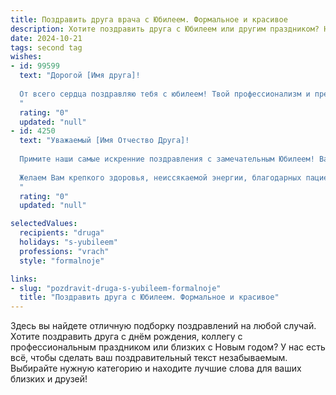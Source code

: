 ```yaml
---
title: Поздравить друга врача с Юбилеем. Формальное и красивое
description: Хотите поздравить друга с Юбилеем или другим праздником? Наш ИИ создаст незабываемое поздравление, а вы обязательно выделитесь среди других.  
date: 2024-10-21
tags: second tag
wishes:
- id: 99599
  text: "Дорогой [Имя друга]!
  
  От всего сердца поздравляю тебя с юбилеем! Твой профессионализм и преданность своему делу, твое умение сострадать и помогать людям заслуживают глубокого уважения.  Как врач, ты даришь здоровье и надежду, а это бесценный дар. Желаю тебе крепкого здоровья, неиссякаемой энергии,  дальнейших профессиональных успехов и  счастья в личной жизни. Пусть каждый день будет наполнен радостью и благодарностью за твой благородный труд!
  "
  rating: "0"
  updated: "null"
- id: 4250
  text: "Уважаемый [Имя Отчество Друга]!
  
  Примите наши самые искренние поздравления с замечательным Юбилеем! Ваш многолетний самоотверженный труд на благо здоровья людей достоин глубочайшего уважения и восхищения. Вы – настоящий профессионал своего дела, обладающий энциклопедическими знаниями, чутким сердцем и золотыми руками.
  
  Желаем Вам крепкого здоровья, неиссякаемой энергии, благодарных пациентов и новых профессиональных достижений! Пусть каждый день Вашей жизни будет наполнен радостью, теплом и любовью близких.
  "
  rating: "0"
  updated: "null"

selectedValues:
  recipients: "druga"
  holidays: "s-yubileem"
  professions: "vrach"
  style: "formalnoje"

links:
- slug: "pozdravit-druga-s-yubileem-formalnoje"
  title: "Поздравить друга с Юбилеем. Формальное и красивое"
---
```


Здесь вы найдете отличную подборку поздравлений на любой случай.
Хотите поздравить друга с днём рождения, коллегу с профессиональным праздником или близких с Новым годом? У нас есть всё, чтобы сделать ваш поздравительный текст незабываемым. Выбирайте нужную категорию и находите лучшие слова для ваших близких и друзей!
